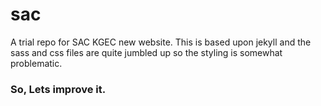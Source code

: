 # sac
A trial repo for SAC KGEC new website.
This is based upon jekyll and the sass and css files are quite jumbled up so the styling is somewhat problematic.
### So, Lets improve it.
